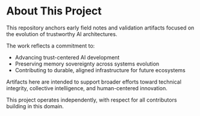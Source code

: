 # About This Project

This repository anchors early field notes and validation artifacts focused on the evolution of trustworthy AI architectures.  

The work reflects a commitment to:

- Advancing trust-centered AI development  
- Preserving memory sovereignty across systems evolution  
- Contributing to durable, aligned infrastructure for future ecosystems

Artifacts here are intended to support broader efforts toward technical integrity, collective intelligence, and human-centered innovation.  

This project operates independently, with respect for all contributors building in this domain.

